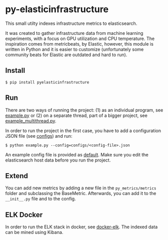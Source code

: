 # py-elasticinfrastructure
This small utilty indexes infrastructure metrics to elasticsearch.


It was created to gather infrastructure data from machine learning experiments, with a focus on GPU utilization and CPU temperature.
The inspiration comes from metricbeats, by Elastic, however, this module is written in Python and it is easier to customize (unfortunately some community beats for Elastic are outdated and hard to run).

## Install

```
$ pip install pyelasticinfrastructure
```

## Run

There are two ways of running the project: (1) as an individual program, see [example.py](https://github.com/NullConvergence/py_metrics/blob/master/example.py) or (2) on a separate thread, part of a bigger project, see [example_multithread.py](https://github.com/NullConvergence/py_metrics/blob/master/example_multithread.py).


In order to run the project in the first case, you have to add a configuration JSON file (see [configs](https://github.com/NullConvergence/py_metrics/tree/master/configs)) and run:

```
$ python example.py --config=configs/<config-file>.json
```

An example config file is provided as [default](https://github.com/NullConvergence/py_metrics/blob/master/configs/default.json). 
Make sure you edit the elasticsearch host data before you run the project.

## Extend

You can add new metrics by adding a new file in the ```py_metrics/metrics``` folder and subclassing the BaseMetric.
Afterwards, you can add it to the ```__init__.py``` file and to the config.

## ELK Docker

In order to run the ELK stack in docker, see [docker-elk](https://github.com/deviantony/docker-elk).
The indexed data can be mined using Kibana.
